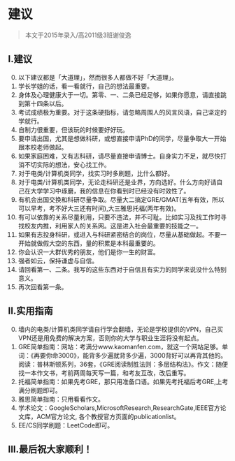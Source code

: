 
# 建议  

>  本文于2015年录入/高2011级3班谢俊逸

## I.建议

0. 以下建议都是「大道理」，然而很多人都做不好「大道理」。  
1. 学长学姐的话，看一看就行，自己的想法最重要。  
2. 身体及心理健康大于一切。第零、一、二条已经足够，如果你愿意，请直接跳到第十四条以后。
3. 考试成绩极为重要。对于这条硬指标，请忽略周围人的风言风语，自己坚定的学就行。
4. 自制力很重要，但该玩的时候要好好玩。
5. 要申请出国，尤其是想做科研，或想直接申请PhD的同学，尽量争取大一开始跟本校老师做起。
6. 如果家庭困难，又有志科研，请尽量直接申请博士。自身实力不足，就尽快打消不切实际的想法，安心找工作。
7. 对于电类/计算机类同学，找实习时多刷题，比什么都好。
8. 对于电类/计算机类同学，无论走科研还是业界，方向选好。什么方向好请自己在大学学习中琢磨，我的信息在你看到时已经没有时效性了。
9. 有机会出国交换和科研尽量争取。尽量大二搞定GRE/GMAT(五年有效，所以可以早考，考不好大三还有时间),大三雅思托福(两年有效)。
10. 有可以依靠的关系尽量利用，只要不违法，并不可耻。比如实习及找工作时寻找校友内推，利用家人的关系网。这是进入社会最重要的技能之一。
11. 如果有志投身科研，或进入与科研紧密结合的岗位，尽量从基础做起。不要一开始就做假大空的东西，量的积累是本科最重要的。
12. 你会认识一大群优秀的朋友，他们是你一生的财富。
13. 强者如云，保持谦虚与自信。
14. 请回看第一、二条。我写的这些东西对于自信且有实力的同学来说没什么特别意义。
15. 再次回看第一条。

## II.实用指南
0. 墙内的电类/计算机类同学请自行学会翻墙，无论是学校提供的VPN，自己买VPN还是用免费的解决方案，否则你的大学与职业生涯将没有起点。
1. GRE简单指南：网站：考满分www.kaomanfen.com，就这一个网站足够。单词：《再要你命3000》，能背多少遍就背多少遍，3000背好可以再背其他的。阅读：普林斯顿系列，36套，《GRE阅读制胜法则：多层结构法》。作文：随便找一本作文书，考前两周每天写一篇，和考友互改，改后重写。
2. 托福简单指南：如果先考GRE，那只用准备口语。如果先考托福后考GRE,上考满分刷题即可。
3. 雅思简单指南：只用看看作文。
4. 学术论文：GoogleScholars,MicrosoftResearch,ResearchGate,IEEE官方论文库，ACM官方论文, 各个教授官方页面的publicationlist。
5. EE/CS同学刷题：LeetCode即可。

## III.最后祝大家顺利！


